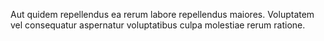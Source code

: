 Aut quidem repellendus ea rerum labore repellendus maiores.
Voluptatem vel consequatur aspernatur voluptatibus culpa molestiae rerum ratione.